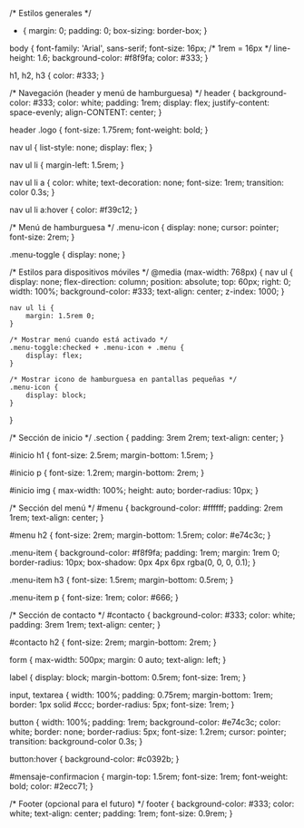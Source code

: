/* Estilos generales */
* {
    margin: 0;
    padding: 0;
    box-sizing: border-box;
}

body {
    font-family: 'Arial', sans-serif;
    font-size: 16px; /* 1rem = 16px */
    line-height: 1.6;
    background-color: #f8f9fa;
    color: #333;
}

h1, h2, h3 {
    color: #333;
}

/* Navegación (header y menú de hamburguesa) */
header {
    background-color: #333;
    color: white;
    padding: 1rem;
    display: flex;
    justify-content: space-evenly;
    align-CONTENT: center;
}

header .logo {
    font-size: 1.75rem;
    font-weight: bold;
}

nav ul {
    list-style: none;
    display: flex;
}

nav ul li {
    margin-left: 1.5rem;
}

nav ul li a {
    color: white;
    text-decoration: none;
    font-size: 1rem;
    transition: color 0.3s;
}

nav ul li a:hover {
    color: #f39c12;
}

/* Menú de hamburguesa */
.menu-icon {
    display: none;
    cursor: pointer;
    font-size: 2rem;
}

.menu-toggle {
    display: none;
}

/* Estilos para dispositivos móviles */
@media (max-width: 768px) {
    nav ul {
        display: none;
        flex-direction: column;
        position: absolute;
        top: 60px;
        right: 0;
        width: 100%;
        background-color: #333;
        text-align: center;
        z-index: 1000;
    }

    nav ul li {
        margin: 1.5rem 0;
    }

    /* Mostrar menú cuando está activado */
    .menu-toggle:checked + .menu-icon + .menu {
        display: flex;
    }

    /* Mostrar icono de hamburguesa en pantallas pequeñas */
    .menu-icon {
        display: block;
    }
}

/* Sección de inicio */
.section {
    padding: 3rem 2rem;
    text-align: center;
}

#inicio h1 {
    font-size: 2.5rem;
    margin-bottom: 1.5rem;
}

#inicio p {
    font-size: 1.2rem;
    margin-bottom: 2rem;
}

#inicio img {
    max-width: 100%;
    height: auto;
    border-radius: 10px;
}

/* Sección del menú */
#menu {
    background-color: #ffffff;
    padding: 2rem 1rem;
    text-align: center;
}

#menu h2 {
    font-size: 2rem;
    margin-bottom: 1.5rem;
    color: #e74c3c;
}

.menu-item {
    background-color: #f8f9fa;
    padding: 1rem;
    margin: 1rem 0;
    border-radius: 10px;
    box-shadow: 0px 4px 6px rgba(0, 0, 0, 0.1);
}

.menu-item h3 {
    font-size: 1.5rem;
    margin-bottom: 0.5rem;
}

.menu-item p {
    font-size: 1rem;
    color: #666;
}

/* Sección de contacto */
#contacto {
    background-color: #333;
    color: white;
    padding: 3rem 1rem;
    text-align: center;
}

#contacto h2 {
    font-size: 2rem;
    margin-bottom: 2rem;
}

form {
    max-width: 500px;
    margin: 0 auto;
    text-align: left;
}

label {
    display: block;
    margin-bottom: 0.5rem;
    font-size: 1rem;
}

input, textarea {
    width: 100%;
    padding: 0.75rem;
    margin-bottom: 1rem;
    border: 1px solid #ccc;
    border-radius: 5px;
    font-size: 1rem;
}

button {
    width: 100%;
    padding: 1rem;
    background-color: #e74c3c;
    color: white;
    border: none;
    border-radius: 5px;
    font-size: 1.2rem;
    cursor: pointer;
    transition: background-color 0.3s;
}

button:hover {
    background-color: #c0392b;
}

#mensaje-confirmacion {
    margin-top: 1.5rem;
    font-size: 1rem;
    font-weight: bold;
    color: #2ecc71;
}

/* Footer (opcional para el futuro) */
footer {
    background-color: #333;
    color: white;
    text-align: center;
    padding: 1rem;
    font-size: 0.9rem;
}
